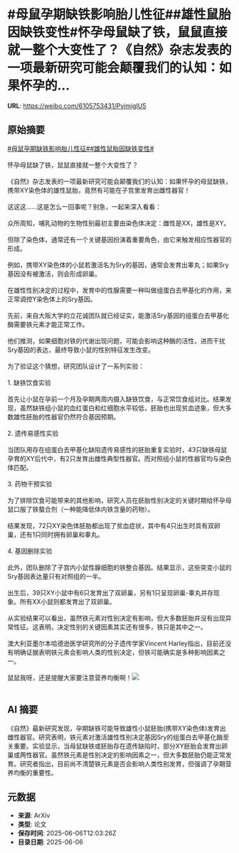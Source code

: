 # #母鼠孕期缺铁影响胎儿性征##雄性鼠胎因缺铁变性#怀孕母鼠缺了铁，鼠鼠直接就一整个大变性了？《自然》杂志发表的一项最新研究可能会颠覆我们的认知：如果怀孕的...

**URL**: https://weibo.com/6105753431/PvimigIU5

## 原始摘要

<a href="https://m.weibo.cn/search?containerid=231522type%3D1%26t%3D10%26q%3D%23%E6%AF%8D%E9%BC%A0%E5%AD%95%E6%9C%9F%E7%BC%BA%E9%93%81%E5%BD%B1%E5%93%8D%E8%83%8E%E5%84%BF%E6%80%A7%E5%BE%81%23&amp;extparam=%23%E6%AF%8D%E9%BC%A0%E5%AD%95%E6%9C%9F%E7%BC%BA%E9%93%81%E5%BD%B1%E5%93%8D%E8%83%8E%E5%84%BF%E6%80%A7%E5%BE%81%23" data-hide=""><span class="surl-text">#母鼠孕期缺铁影响胎儿性征#</span></a><a href="https://m.weibo.cn/search?containerid=231522type%3D1%26t%3D10%26q%3D%23%E9%9B%84%E6%80%A7%E9%BC%A0%E8%83%8E%E5%9B%A0%E7%BC%BA%E9%93%81%E5%8F%98%E6%80%A7%23&amp;extparam=%23%E9%9B%84%E6%80%A7%E9%BC%A0%E8%83%8E%E5%9B%A0%E7%BC%BA%E9%93%81%E5%8F%98%E6%80%A7%23" data-hide=""><span class="surl-text">#雄性鼠胎因缺铁变性#</span></a><br><br>怀孕母鼠缺了铁，鼠鼠直接就一整个大变性了？<br><br>《自然》杂志发表的一项最新研究可能会颠覆我们的认知：如果怀孕的母鼠缺铁，携带XY染色体的雄性鼠胎，竟然有可能在子宫里发育出雌性器官！<br><br>这这这……这是怎么一回事呢？别急，一起来深入看看：<br><br>众所周知，哺乳动物的生物性别最初主要由染色体决定：雌性是XX，雄性是XY。<br><br>但除了染色体，通常还有一个关键基因扮演着重要角色，由它来触发相应性器官的形成。<br><br>例如，携带XY染色体的小鼠若激活名为Sry的基因，通常会发育出睾丸；如果Sry基因没有被激活，则会形成卵巢。<br><br>在雄性性别决定的过程中，发育中的性腺需要一种叫做组蛋白去甲基化的作用，来正常调控Y染色体上的Sry基因。<br><br>先前，来自大阪大学的立花诚团队就已经证实，能激活Sry基因的组蛋白去甲基化酶需要铁元素才能正常工作。<br><br>他们推测，如果细胞对铁的代谢出现问题，可能会影响这种酶的活性，进而干扰Sry基因的表达，最终导致小鼠的性别特征发生改变。<br><br>为了验证这个猜想，研究团队设计了一系列实验：<br><br>1. 缺铁饮食实验<br><br>首先让小鼠在孕前一个月及孕期两周内摄入缺铁饮食，与正常饮食组对比。结果发现，虽然缺铁组小鼠的血红蛋白和红细胞水平较低，胚胎也出现贫血迹象，但大多数雄性胚胎的性器官仍然符合基因预期。<br><br>2. 遗传易感性实验<br><br>当团队用存在组蛋白去甲基化缺陷遗传易感性的胚胎重复实验时，43只缺铁母鼠孕育的XY后代中，有2只发育出雌性典型性器官。而对照组小鼠的性器官均与染色体匹配。<br><br>3. 药物干预实验<br><br>为了排除饮食可能带来的其他影响，研究人员在胚胎性别决定的关键时期给怀孕母鼠口服了铁螯合剂（一种能降低体内铁含量的药物）。<br><br>结果发现，72只XY染色体胚胎都出现了贫血症状，其中有4只出生时具有双卵巢，还有1只同时拥有卵巢和睾丸。<br><br>4. 基因删除实验<br><br>此外，团队删除了子宫内小鼠性腺细胞的铁整合基因。结果显示，这些突变小鼠的Sry基因表达量只有对照组的一半。<br><br>出生后，39只XY小鼠中有6只发育出了双卵巢，另有1只呈现卵巢-睾丸并存现象。所有XX小鼠则都发育出了双卵巢。<br><br>从实验结果可以看出，虽然铁元素对性别决定有影响，但大多数胚胎并没有出现异常性征。这表明，决定性别的关键因素其实还有很多，铁只是其中之一。<br><br>澳大利亚墨尔本哈德逊医学研究所的分子遗传学家Vincent Harley指出，目前还没有明确证据表明铁元素会影响人类的性别决定，但铁可能确实是多种影响因素之一。<br><br>鼠鼠我呀，还是提醒大家要注意营养均衡啊！<img style="" src="https://tvax3.sinaimg.cn/large/006Fd7o3gy1i25q8vcdzmj30lb0byn0m.jpg" referrerpolicy="no-referrer"><br><br>

## AI 摘要

《自然》最新研究发现，孕期缺铁可能导致雄性小鼠胚胎(携带XY染色体)发育出雌性器官。研究表明，铁元素对激活雄性性别决定基因Sry的组蛋白去甲基化酶至关重要。实验显示，当母鼠缺铁或胚胎存在遗传缺陷时，部分XY胚胎会发育出卵巢或两性器官。虽然铁元素是性别决定的影响因素之一，但大多数胚胎仍能正常发育。研究者指出，目前尚不清楚铁元素是否会影响人类性别发育，但强调了孕期营养均衡的重要性。

## 元数据

- **来源**: ArXiv
- **类型**: 论文
- **保存时间**: 2025-06-06T12:03:26Z
- **目录日期**: 2025-06-06
